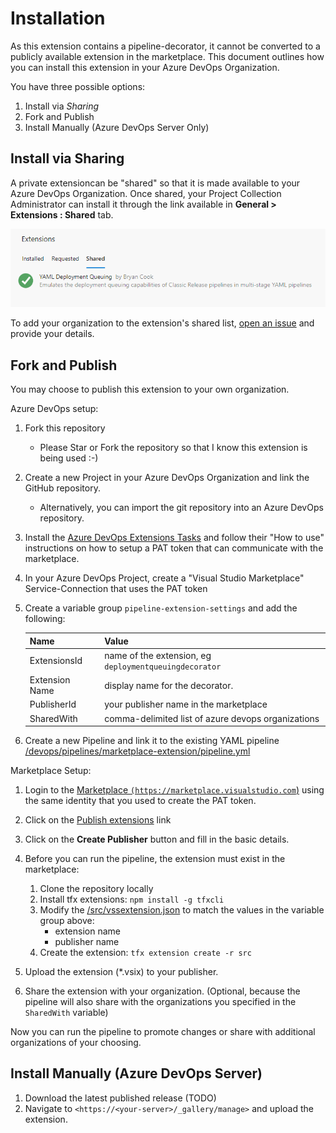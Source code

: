 # Installation

As this extension contains a pipeline-decorator, it cannot be converted to a publicly available extension in the marketplace.
This document outlines how you can install this extension in your Azure DevOps Organization.

You have three possible options:

1. Install via _Sharing_
1. Fork and Publish
1. Install Manually (Azure DevOps Server Only)

## Install via Sharing

A private extensioncan be "shared" so that it is made available to your Azure DevOps Organization. Once shared, your Project Collection Administrator can install it through the link available in **General > Extensions : Shared** tab.

![Shared Tab](img/extensions-shared.png)

To add your organization to the extension's shared list, [open an issue][new-issue] and provide your details.

[new-issue]: https://github.com/bryanbcook/deploymentqueuing-extension/issues/new

## Fork and Publish

You may choose to publish this extension to your own organization.

Azure DevOps setup:

1. Fork this repository

   - Please Star or Fork the repository so that I know this extension is being used :-)

1. Create a new Project in your Azure DevOps Organization and link the GitHub repository.
   - Alternatively, you can import the git repository into an Azure DevOps repository.

1. Install the [Azure DevOps Extensions Tasks][extensions-task] and follow their "How to use" instructions on how to setup a PAT token that can communicate with the marketplace.

1. In your Azure DevOps Project, create a "Visual Studio Marketplace" Service-Connection that uses the PAT token

1. Create a variable group `pipeline-extension-settings` and add the following:

   | Name           | Value |
   |----------------|-------|
   | ExtensionsId   | name of the extension, eg `deploymentqueuingdecorator`
   | Extension Name | display name for the decorator.
   | PublisherId    | your publisher name in the marketplace
   | SharedWith     | comma-delimited list of azure devops organizations

1. Create a new Pipeline and link it to the existing YAML pipeline [/devops/pipelines/marketplace-extension/pipeline.yml][pipeline]

Marketplace Setup:

1. Login to the [Marketplace `(https://marketplace.visualstudio.com`)](https://marketplace.visualstudio.com) using the same identity that you used to create the PAT token.
1. Click on the [Publish extensions](https://marketplace.visualstudio.com/manage) link
1. Click on the **Create Publisher** button and fill in the basic details.
1. Before you can run the pipeline, the extension must exist in the marketplace:

   1. Clone the repository locally
   1. Install tfx extensions: `npm install -g tfxcli`
   1. Modify the [/src/vssextension.json][vss-extension] to match the values in the variable group above:
      - extension name
      - publisher name
   1. Create the extension: `tfx extension create -r src`

1. Upload the extension (*.vsix) to your publisher.

1. Share the extension with your organization. (Optional, because the pipeline will also share with the organizations you specified in the `SharedWith` variable)

Now you can run the pipeline to promote changes or share with additional organizations of your choosing.

## Install Manually (Azure DevOps Server)

1. Download the latest published release (TODO)
1. Navigate to `<https://<your-server>/_gallery/manage>` and upload the extension.

[extensions-task]: https://marketplace.visualstudio.com/items?itemName=ms-devlabs.vsts-developer-tools-build-tasks&targetId=689d18b7-020a-4b8e-9aa4-8f2a9f4f9359&utm_source=vstsproduct&utm_medium=ExtHubManageList

[pipeline]: https://github.com/bryanbcook/deploymentqueuing-extension/blob/main/devops/pipelines/marketplace-extension/pipeline.yml

[vss-extension]: https://github.com/bryanbcook/deploymentqueuing-extension/blob/main/src/vss-extension.json